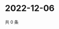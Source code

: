# 2022-12-06

共 0 条

<!-- BEGIN WEIBO -->
<!-- 最后更新时间 Tue Dec 06 2022 17:00:39 GMT+0800 (China Standard Time) -->

<!-- END WEIBO -->
